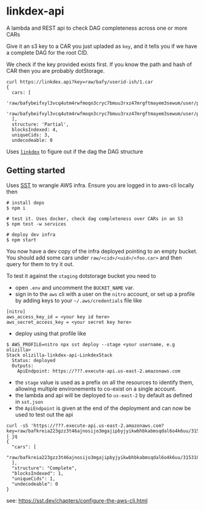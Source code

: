 # linkdex-api

A lambda and REST api to check DAG completeness across one or more CARs

Give it an s3 key to a CAR you just upladed as `key`, and it tells you if we have a complete DAG for the root CID.

We check if the key provided exists first. If you know the path and hash of CAR then you are probably dotStorage.

```console
curl https://linkdex.api?key=raw/bafy/userid-ish/1.car
{
  cars: [
    'raw/bafybeifxyl3vcq4utm4rwfmoqn3cryc7bmuu3rxz47mrgftmayem3sewum/user/part1.car',
    'raw/bafybeifxyl3vcq4utm4rwfmoqn3cryc7bmuu3rxz47mrgftmayem3sewum/user/part2.car'
  ],
  structure: 'Partial',
  blocksIndexed: 4,
  uniqueCids: 3,
  undecodeable: 0
```

Uses [`linkdex`](https://github.com/web3-storage/linkdex) to figure out if the dag the DAG structure

## Getting started

Uses [SST](https://sst.dev) to wrangle AWS infra. Ensure you are logged in to aws-cli locally then

```console
# install deps
$ npm i

# test it. Uses docker, check dag completeness over CARs in an S3
$ npm test -w services

# deploy dev infra
$ npm start
```

You now have a dev copy of the infra deployed pointing to an empty bucket. You should add some cars under `raw/<cid>/<uid>/<foo.car>` and then query for them to try it out.

To test it against the `staging` dotstorage bucket you need to
- open `.env` and uncomment the `BUCKET_NAME` var.
- sign in to the `aws` cli with a user on the `nitro` account, or set up a profile by adding keys to your `~/.aws/credentials` file like

```
[nitro]
aws_access_key_id = <your key id here>
aws_secret_access_key = <your secret key here>
```

- deploy using that profile like 
```shell
$ AWS_PROFILE=nitro npx sst deploy --stage <your username, e.g olizilla>
Stack olizilla-linkdex-api-LinkdexStack
  Status: deployed
  Outputs:
    ApiEndpoint: https://???.execute-api.us-east-2.amazonaws.com
```
  - the `stage` value is used as a prefix on all the resources to identify them, allowing multiple environements to co-exist on a single account.
- the lambda and api will be deployed to `us-east-2` by default as defined in `sst.json`
- the `ApiEndpoint` is given at the end of the deployment and can now be used to test out the api
```shell
curl -sS 'https://???.execute-api.us-east-2.amazonaws.com?key=raw/bafkreia223gzz3t46ajnosijo3mgajipbyjyikwbhbkabmsqdal6o4k6uu/315318734258473247/ciqi26nuu3dnsi2dirisvxmz3jlamyocdpmfpdpxniktfjsffmcodnq.car' | jq
{
  "cars": [
    "raw/bafkreia223gzz3t46ajnosijo3mgajipbyjyikwbhbkabmsqdal6o4k6uu/315318734258473247/ciqi26nuu3dnsi2dirisvxmz3jlamyocdpmfpdpxniktfjsffmcodnq.car"
  ],
  "structure": "Complete",
  "blocksIndexed": 1,
  "uniqueCids": 1,
  "undecodeable": 0
}
```

see: https://sst.dev/chapters/configure-the-aws-cli.html

